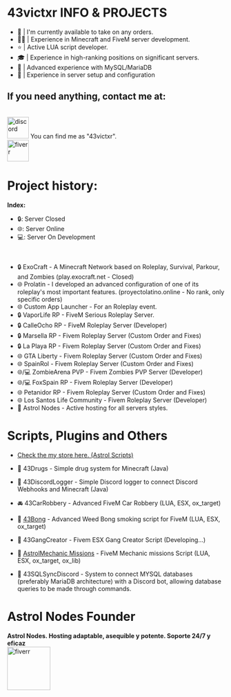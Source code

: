 # 43victxr INFO & PROJECTS
- 🎃 | I'm currently available to take on any orders.
- 👨‍💻 | Experience in Minecraft and FiveM server development.
- ⭐ | Active LUA script developer.
- 🎓 | Experience in high-ranking positions on significant servers.
- 💉 | Advanced experience with MySQL/MariaDB
- 🧰 | Experience in server setup and configuration

## If you need anything, contact me at:
<br> [<img src='https://i.imgur.com/PJxvGo3.png' alt='discord' height='50'>](https://discord.com/app) You can find me as "43victxr".
<br> [<img src='https://i.imgur.com/cN5BEIn.png' alt='fiverr' height='50'>](https://es.fiverr.com/i43victxr)

# Project history:
**Index:**
* 🔒: Server Closed
* 🌐: Server Online
* 💻: Server On Development
<br>

* 🔒 ExoCraft - A Minecraft Network based on Roleplay, Survival, Parkour, and Zombies (play.exocraft.net - Closed)
* 🌐 Prolatin - I developed an advanced configuration of one of its roleplay's most important features. (proyectolatino.online - No rank, only specific orders)
* 🌐 Custom App Launcher - For an Roleplay event.
* 🔒 VaporLife RP - FiveM Serious Roleplay Server.
* 🔒 CalleOcho RP - FiveM Roleplay Server (Developer)
* 🔒 Marsella RP - Fivem Roleplay Server (Custom Order and Fixes)
* 🔒 La Playa RP - Fivem Roleplay Server (Custom Order and Fixes)
* 🌐 GTA Liberty - Fivem Roleplay Server (Custom Order and Fixes)
* 🌐 SpainRol - Fivem Roleplay Server (Custom Order and Fixes)
* 🌐/💻 ZombieArena PVP - Fivem Zombies PVP Server (Developer)
* 🌐/💻 FoxSpain RP - Fivem Roleplay Server (Developer)
* 🌐 Petanidor RP - Fivem Roleplay Server (Custom Order and Fixes)
* 🌐 Los Santos Life Community - Fivem Roleplay Server (Developer)
* 🚀 Astrol Nodes - Active hosting for all servers styles.


# Scripts, Plugins and Others
- [Check the my store here. (Astrol Scripts)](https://scripts.astrolnodes.net/category/free)

- 🍁 43Drugs - Simple drug system for Minecraft (Java)
- 📡 43DiscordLogger - Simple Discord logger to connect Discord Webhooks and Minecraft (Java)
- 🚘 43CarRobbery - Advanced FiveM Car Robbery (LUA, ESX, ox_target)
- 💨 [43Bong](https://scripts.astrolnodes.net/package/6742360) - Advanced Weed Bong smoking script for FiveM (LUA, ESX, ox_target)
- 🔫 43GangCreator - Fivem ESX Gang Creator Script (Developing...)
- 🧱 [AstrolMechanic Missions](https://scripts.astrolnodes.net/package/6744616) - FiveM Mechanic missions Script (LUA, ESX, ox_target, ox_lib)
- 📂 43SQLSyncDiscord - System to connect MYSQL databases (preferably MariaDB architecture) with a Discord bot, allowing database queries to be made through commands.

# Astrol Nodes Founder
**Astrol Nodes. Hosting adaptable, asequible y potente. Soporte 24/7 y eficaz**
<br> [<img src='https://i.imgur.com/o6aLFlO.png' alt='fiverr' height='100px'>](https://astrolnodes.net)
